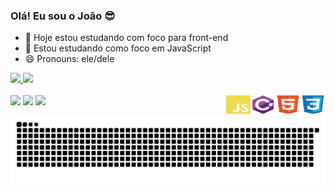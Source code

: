 ### Olá! Eu sou o João 😎

- 🔭 Hoje estou estudando com foco para front-end
- 🌱 Estou estudando como foco em JavaScript
- 😄 Pronouns: ele/dele

<div>
  <a href="https://github.com/joaojesusvictor">
  <img height="180em" src="https://github-readme-stats.vercel.app/api?username=joaojesusvictor&show_icons=true&theme=tokyonight&include_all_commits=true&count_private=true"/>
  <img height="180em" src="https://github-readme-stats.vercel.app/api/top-langs/?username=joaojesusvictor&layout=compact&langs_count=7&theme=tokyonight"/>
</div>
  
<div style="display: inline_block"><br>
  <img align="right" alt="Joao-CSS" height="30" width="40" src="https://raw.githubusercontent.com/devicons/devicon/master/icons/css3/css3-original.svg">
  <img align="right" alt="Joao-HTML" height="30" width="40" src="https://raw.githubusercontent.com/devicons/devicon/master/icons/html5/html5-original.svg">
  <img align="right" alt="Joao-Csharp" height="30" width="40" src="https://raw.githubusercontent.com/devicons/devicon/master/icons/csharp/csharp-original.svg">
  <img align="right" alt="Joao-Js" height="30" width="40" src="https://raw.githubusercontent.com/devicons/devicon/master/icons/javascript/javascript-plain.svg">
</div>
  
 <div>
  <a href="https://instagram.com/eujoaodejesus" target="_blank"><img src="https://img.shields.io/badge/Instagram-E4405F?style=for-the-badge&logo=instagram&logoColor=white" target="_blank"></a>
  <a href = "mailto:joaojesusvictor7@gmail.com"><img src="https://img.shields.io/badge/Gmail-D14836?style=for-the-badge&logo=gmail&logoColor=white" target="_blank"></a>
  <a href="https://www.linkedin.com/in/jo%C3%A3o-victor-747247180/" target="_blank"><img src="https://img.shields.io/badge/-LinkedIn-%230077B5?style=for-the-badge&logo=linkedin&logoColor=white" target="_blank"></a> 
 
  ![Snake animation](https://github.com/joaojesusvictor/joaojesusvictor/blob/output/github-contribution-grid-snake.svg)
 
</div>
